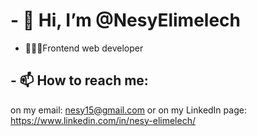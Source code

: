 # -  👋 Hi, I’m @NesyElimelech
- 👨🏻‍💻Frontend web developer 
## - 📫 How to reach me:
on my email: nesy15@gmail.com 
or on my LinkedIn page: https://www.linkedin.com/in/nesy-elimelech/

<!---
NesyElimelech/NesyElimelech is a ✨ special ✨ repository because its `README.md` (this file) appears on your GitHub profile.
You can click the Preview link to take a look at your changes.
--->

